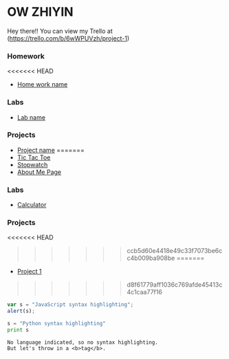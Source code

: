 # OW ZHIYIN

Hey there!!
You can view my Trello at (https://trello.com/b/6wWPUVzh/project-1)

### Homework 
<<<<<<< HEAD
* [Home work name](#link_to_your_homework_repo)

### Labs 
* [Lab name](#link_to_your_lab_repo)

### Projects 
* [Project name](#link_to_your_project_repo)
=======
* [Tic Tac Toe](http://ozy8.github.io/tic-tac-toe)
* [Stopwatch](http://ozy8.github.io/stopwatch)
* [About Me Page](http://ozy8.github.io/AboutMe)



### Labs 
* [Calculator](http://ozy8.github.io/calculator)

### Projects 
<<<<<<< HEAD
>>>>>>> ccb5d60e4418e49c33f7073be6cc4b009ba908be
=======
* [Project 1](http://ozy8.github.io/projectDonaldTrumped/)
>>>>>>> d8f61779aff1036c769afde45413c4c1caa77f16




```javascript
var s = "JavaScript syntax highlighting";
alert(s);
```
 
```python
s = "Python syntax highlighting"
print s
```
 
```
No language indicated, so no syntax highlighting. 
But let's throw in a <b>tag</b>.
```